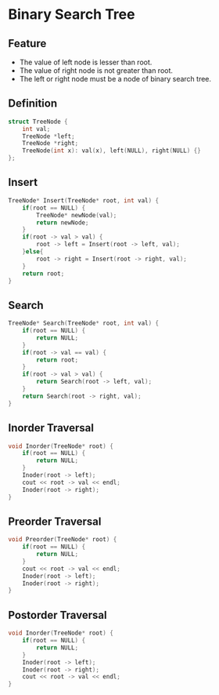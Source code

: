 # Binary Search Tree

## Feature

- The value of left node is lesser than root.
- The value of right node is not greater than root.
- The left or right node must be a node of binary search tree.

## Definition

```cpp
struct TreeNode {
    int val;
    TreeNode *left;
    TreeNode *right;
    TreeNode(int x): val(x), left(NULL), right(NULL) {}
};
```

## Insert

```cpp
TreeNode* Insert(TreeNode* root, int val) {  
    if(root == NULL) {
        TreeNode* newNode(val);
        return newNode;
    }
    if(root -> val > val) {
        root -> left = Insert(root -> left, val);
    }else{
        root -> right = Insert(root -> right, val);
    }
    return root;
}
```

## Search

```cpp
TreeNode* Search(TreeNode* root, int val) {
    if(root == NULL) {
        return NULL;
    }
    if(root -> val == val) {
        return root;
    }
    if(root -> val > val) {
        return Search(root -> left, val);
    }
    return Search(root -> right, val);
}
```

## Inorder Traversal

```cpp
void Inorder(TreeNode* root) {
    if(root == NULL) {
        return NULL;
    }
    Inoder(root -> left);
    cout << root -> val << endl;
    Inoder(root -> right);
}
```

## Preorder Traversal

```cpp
void Preorder(TreeNode* root) {
    if(root == NULL) {
        return NULL;
    }
    cout << root -> val << endl;
    Inoder(root -> left);
    Inoder(root -> right);
}
```

## Postorder Traversal

```cpp
void Inorder(TreeNode* root) {
    if(root == NULL) {
        return NULL;
    }
    Inoder(root -> left);
    Inoder(root -> right);
    cout << root -> val << endl;
}
```
